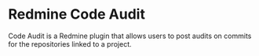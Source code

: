 # Redmine Code Audit

Code Audit is a Redmine plugin that allows users to post audits on commits for the repositories linked to a project.
